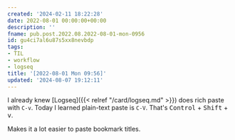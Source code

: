 ```yaml
---
created: '2024-02-11 18:22:28'
date: 2022-08-01 00:00:00+00:00
description: ''
fname: pub.post.2022.08.2022-08-01-mon-0956
id: gu4ci7al6u87s5xx8nevbdp
tags:
- TIL
- workflow
- logseq
title: '[2022-08-01 Mon 09:56]'
updated: '2024-08-07 19:12:11'
---
```


I already knew [Logseq]({{< relref "/card/logseq.md" >}}) does rich paste with `C-v`. Today I learned plain-text paste is `C-V`. That's <kbd>Control</kbd> + <kbd>Shift</kbd> + <kbd>v</kbd>.

Makes it a lot easier to paste bookmark titles.